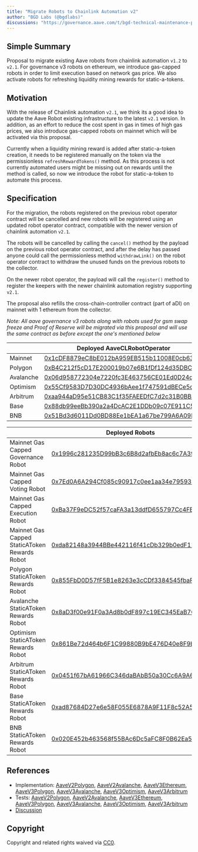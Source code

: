 ```yaml
---
title: "Migrate Robots to Chainlink Automation v2"
author: "BGD Labs (@bgdlabs)"
discussions: "https://governance.aave.com/t/bgd-technical-maintenance-proposals/15274/36"
---
```


## Simple Summary

Proposal to migrate existing Aave robots from chainlink automation `v1.2` to `v2.1`. For governance v3 robots on ethereum, we introduce gas-capped robots in order to limit execution based on network gas price. We also activate robots for refreshing liquidity mining rewards for static-a-tokens.

## Motivation

With the release of Chainlink automation `v2.1`, we think its a good idea to update the Aave Robot existing infrastructure to the latest `v2.1` version.
In addition, as an effort to reduce the cost spent in gas in times of high gas prices, we also introduce gas-capped robots on mainnet which will be activated via this proposal.

Currently when a liquidity mining reward is added after static-a-token creation, it needs to be registered manually on the token via the permissionless `refreshRewardTokens()` method. As this process is not currently automated users might be missing out on rewards until the method is called, so now we introduce the robot for static-a-token to automate this process.

## Specification

For the migration, the robots registered on the previous robot operator contract will be cancelled and new robots will be registered using an updated robot operator contract, compatible with the newer version of chainlink automation `v2.1`.

The robots will be cancelled by calling the `cancel()` method by the payload on the previous robot operator contract, and after the delay has passed anyone could call the permissionless method `withdrawLink()` on the robot operator contract to withdraw the unused funds on the previous robots to the collector.

On the newer robot operator, the payload will call the `register()` method to register the keepers with the newer chainlink automation registry supporting `v2.1`.

The proposal also refills the cross-chain-controller contract (part of aDI) on mainnet with 1 ethereum from the collector.

_Note: All aave governance v3 robots along with robots used for gsm swap freeze and Proof of Reserve will be migrated via this proposal and will use the same contract as before except the one's mentioned below_

|           | Deployed AaveCLRobotOperator                                                                                                     |
| --------- | -------------------------------------------------------------------------------------------------------------------------------- |
| Mainnet   | [0x1cDF8879eC8bE012bA959EB515b11008E0cb6323](https://etherscan.io/address/0x1cDF8879eC8bE012bA959EB515b11008E0cb6323)            |
| Polygon   | [0xB4C212f5cD17E200019b07e6B1fDf124d35DBCf5](https://polygonscan.com/address/0xB4C212f5cD17E200019b07e6B1fDf124d35DBCf5)         |
| Avalanche | [0x06d958772304e7220fc3E463756CE01Ed0D24db2](https://snowscan.xyz/address/0x06d958772304e7220fc3E463756CE01Ed0D24db2)            |
| Optimism  | [0x55Cf9583D7D30DC4936bAee1f747591dBECe5df7](https://optimistic.etherscan.io/address/0x55Cf9583D7D30DC4936bAee1f747591dBECe5df7) |
| Arbitrum  | [0xaa944aD95e51CB83C1f35FAEEDfC7d2c31B0BB4d](https://arbiscan.io/address/0xaa944aD95e51CB83C1f35FAEEDfC7d2c31B0BB4d)             |
| Base      | [0x88db99eeBb390a2a4DcAC2E1DDb09c07E911C5C3](https://basescan.org/address/0x88db99eeBb390a2a4DcAC2E1DDb09c07E911C5C3)            |
| BNB       | [0x51Bd3d6011Dd0BD88Ee1bEA1a67be799A6A09D79](https://bscscan.com/address/0x51Bd3d6011Dd0BD88Ee1bEA1a67be799A6A09D79)             |

|                                               | Deployed Robots                                                                                                                  |
| --------------------------------------------- | -------------------------------------------------------------------------------------------------------------------------------- |
| Mainnet Gas Capped Governance Robot           | [0x1996c281235D99bB3c6B8d2afbEb8ac6c7A39C11](https://etherscan.io/address/0x1996c281235D99bB3c6B8d2afbEb8ac6c7A39C11)            |
| Mainnet Gas Capped Voting Robot               | [0x7Ed0A6A294Cf085c90917c0ee1aa34e795932558](https://etherscan.io/address/0x7Ed0A6A294Cf085c90917c0ee1aa34e795932558)            |
| Mainnet Gas Capped Execution Robot            | [0xBa37F9eDC52f57caFA3a13ddfD655797Cc4FE257](https://etherscan.io/address/0xBa37F9eDC52f57caFA3a13ddfD655797Cc4FE257)            |
| Mainnet Gas Capped StaticAToken Rewards Robot | [0xda82148a3944BBe442116f41cDb329b0edF11d41](https://etherscan.io/address/0xda82148a3944BBe442116f41cDb329b0edF11d41)            |
| Polygon StaticAToken Rewards Robot            | [0x855FbD0D57fF5B1e8263e3cCDf3384545fbaF863](https://polygonscan.com/address/0x855FbD0D57fF5B1e8263e3cCDf3384545fbaF863)         |
| Avalanche StaticAToken Rewards Robot          | [0x8aD3f00e91F0a3Ad8b0dF897c19EC345EaB761c4](https://snowscan.xyz/address/0x8aD3f00e91F0a3Ad8b0dF897c19EC345EaB761c4)            |
| Optimism StaticAToken Rewards Robot           | [0x861Be72d464b6F1C99880B9bE476D40e8F9b5Bce](https://optimistic.etherscan.io/address/0x861Be72d464b6F1C99880B9bE476D40e8F9b5Bce) |
| Arbitrum StaticAToken Rewards Robot           | [0x0451f67bA61966C346daBAbB50a30Cc6A9A67C69](https://arbiscan.io/address/0x0451f67bA61966C346daBAbB50a30Cc6A9A67C69)             |
| Base StaticAToken Rewards Robot               | [0xad87684D27e6e58F055E6878A9F11F8c52A5b0F5](https://basescan.org/address/0xad87684D27e6e58F055E6878A9F11F8c52A5b0F5)            |
| BNB StaticAToken Rewards Robot                | [0x020E452b463568f55BAc6Dc5aFC8F0B62Ea5f0f3](https://bscscan.com/address/0x020E452b463568f55BAc6Dc5aFC8F0B62Ea5f0f3)             |

## References

- Implementation: [AaveV2Polygon](https://github.com/bgd-labs/aave-proposals-v3/blob/main/src/20240422_Multi_MigrateRobotsToChainlinkAutomationV2/AaveV2Polygon_MigrateRobotsToChainlinkAutomationV2_20240422.sol), [AaveV2Avalanche](https://github.com/bgd-labs/aave-proposals-v3/blob/main/src/20240422_Multi_MigrateRobotsToChainlinkAutomationV2/AaveV2Avalanche_MigrateRobotsToChainlinkAutomationV2_20240422.sol), [AaveV3Ethereum](https://github.com/bgd-labs/aave-proposals-v3/blob/main/src/20240422_Multi_MigrateRobotsToChainlinkAutomationV2/AaveV3Ethereum_MigrateRobotsToChainlinkAutomationV2_20240422.sol), [AaveV3Polygon](https://github.com/bgd-labs/aave-proposals-v3/blob/main/src/20240422_Multi_MigrateRobotsToChainlinkAutomationV2/AaveV3Polygon_MigrateRobotsToChainlinkAutomationV2_20240422.sol), [AaveV3Avalanche](https://github.com/bgd-labs/aave-proposals-v3/blob/main/src/20240422_Multi_MigrateRobotsToChainlinkAutomationV2/AaveV3Avalanche_MigrateRobotsToChainlinkAutomationV2_20240422.sol), [AaveV3Optimism](https://github.com/bgd-labs/aave-proposals-v3/blob/main/src/20240422_Multi_MigrateRobotsToChainlinkAutomationV2/AaveV3Optimism_MigrateRobotsToChainlinkAutomationV2_20240422.sol), [AaveV3Arbitrum](https://github.com/bgd-labs/aave-proposals-v3/blob/main/src/20240422_Multi_MigrateRobotsToChainlinkAutomationV2/AaveV3Arbitrum_MigrateRobotsToChainlinkAutomationV2_20240422.sol)
- Tests: [AaveV2Polygon](https://github.com/bgd-labs/aave-proposals-v3/blob/main/src/20240422_Multi_MigrateRobotsToChainlinkAutomationV2/AaveV2Polygon_MigrateRobotsToChainlinkAutomationV2_20240422.t.sol), [AaveV2Avalanche](https://github.com/bgd-labs/aave-proposals-v3/blob/main/src/20240422_Multi_MigrateRobotsToChainlinkAutomationV2/AaveV2Avalanche_MigrateRobotsToChainlinkAutomationV2_20240422.t.sol), [AaveV3Ethereum](https://github.com/bgd-labs/aave-proposals-v3/blob/main/src/20240422_Multi_MigrateRobotsToChainlinkAutomationV2/AaveV3Ethereum_MigrateRobotsToChainlinkAutomationV2_20240422.t.sol), [AaveV3Polygon](https://github.com/bgd-labs/aave-proposals-v3/blob/main/src/20240422_Multi_MigrateRobotsToChainlinkAutomationV2/AaveV3Polygon_MigrateRobotsToChainlinkAutomationV2_20240422.t.sol), [AaveV3Avalanche](https://github.com/bgd-labs/aave-proposals-v3/blob/main/src/20240422_Multi_MigrateRobotsToChainlinkAutomationV2/AaveV3Avalanche_MigrateRobotsToChainlinkAutomationV2_20240422.t.sol), [AaveV3Optimism](https://github.com/bgd-labs/aave-proposals-v3/blob/main/src/20240422_Multi_MigrateRobotsToChainlinkAutomationV2/AaveV3Optimism_MigrateRobotsToChainlinkAutomationV2_20240422.t.sol), [AaveV3Arbitrum](https://github.com/bgd-labs/aave-proposals-v3/blob/main/src/20240422_Multi_MigrateRobotsToChainlinkAutomationV2/AaveV3Arbitrum_MigrateRobotsToChainlinkAutomationV2_20240422.t.sol)
- [Discussion](https://governance.aave.com/t/bgd-technical-maintenance-proposals/15274/36)

## Copyright

Copyright and related rights waived via [CC0](https://creativecommons.org/publicdomain/zero/1.0/).
